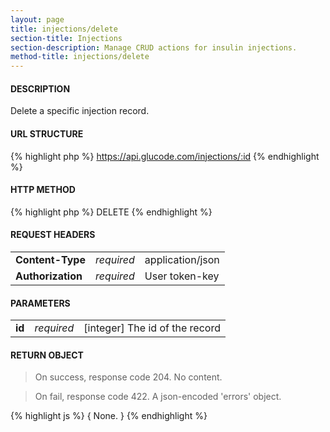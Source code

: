 ```yaml
---
layout: page
title: injections/delete
section-title: Injections
section-description: Manage CRUD actions for insulin injections.
method-title: injections/delete
---
```


#### DESCRIPTION
<p class="message">Delete a specific injection record.</p>

#### URL STRUCTURE
{% highlight php %}
https://api.glucode.com/injections/:id
{% endhighlight %}

#### HTTP METHOD
{% highlight php %}
DELETE
{% endhighlight %}

#### REQUEST HEADERS
<table>
  <tbody>
    <tr>
      <td><strong>Content-Type</strong></td>
      <td><em>required</em></td>
      <td>application/json</td>
    </tr>
    <tr>
      <td><strong>Authorization</strong></td>
      <td><em>required</em></td>
      <td>User token-key</td>
    </tr>
  </tbody>
</table>

#### PARAMETERS
<table>
  <tbody>
    <tr>
      <td><strong>id</strong></td>
      <td><em>required</em></td>
      <td>[integer] The id of the record</td>
    </tr>
  </tbody>
</table>

#### RETURN OBJECT
>On success, response code 204. No content.

>On fail, response code 422. A json-encoded 'errors' object.

{% highlight js %}
{
  None.
}
{% endhighlight %}
